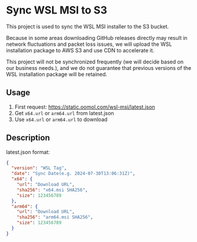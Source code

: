 # Sync WSL MSI to S3

This project is used to sync the WSL MSI installer to the S3 bucket.

Because in some areas downloading GitHub releases directly may result in network fluctuations and packet loss issues, we will upload the WSL installation package to AWS S3 and use CDN to accelerate it.

This project will not be synchronized frequently (we will decide based on our business needs.), and we do not guarantee that previous versions of the WSL installation package will be retained.

## Usage

1. First request: <https://static.oomol.com/wsl-msi/latest.json>
2. Get `x64.url` or `arm64.url` from latest.json
3. Use `x64.url` or `arm64.url` to download

## Description

latest.json format:

```json
{
  "version": "WSL Tag",
  "date": "Sync Date(e.g. 2024-07-30T13:06:31Z)",
  "x64": {
    "url": "Download URL",
    "sha256": "x64.msi SHA256",
    "size": 123456789
  },
  "arm64": {
    "url": "Download URL",
    "sha256": "arm64.msi SHA256",
    "size": 123456789
  }
}
```
